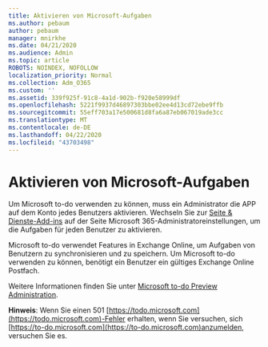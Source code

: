 ```yaml
---
title: Aktivieren von Microsoft-Aufgaben
ms.author: pebaum
author: pebaum
manager: mnirkhe
ms.date: 04/21/2020
ms.audience: Admin
ms.topic: article
ROBOTS: NOINDEX, NOFOLLOW
localization_priority: Normal
ms.collection: Adm_O365
ms.custom: ''
ms.assetid: 339f925f-91c8-4a1d-902b-f920e58999df
ms.openlocfilehash: 5221f9937d46897303bbe02ee4d13cd72ebe9ffb
ms.sourcegitcommit: 55eff703a17e500681d8fa6a87eb067019ade3cc
ms.translationtype: MT
ms.contentlocale: de-DE
ms.lasthandoff: 04/22/2020
ms.locfileid: "43703498"
---
```

# <a name="how-to-enable-microsoft-to-do"></a>Aktivieren von Microsoft-Aufgaben

Um Microsoft to-do verwenden zu können, muss ein Administrator die APP auf dem Konto jedes Benutzers aktivieren. Wechseln Sie zur [Seite &amp; Dienste-Add-ins](https://portal.office.com/adminportal/home#/Settings/ServicesAndAddIns) auf der Seite Microsoft 365-Administratoreinstellungen, um die Aufgaben für jeden Benutzer zu aktivieren.
  
Microsoft to-do verwendet Features in Exchange Online, um Aufgaben von Benutzern zu synchronisieren und zu speichern. Um Microsoft to-do verwenden zu können, benötigt ein Benutzer ein gültiges Exchange Online Postfach.
  
Weitere Informationen finden Sie unter [Microsoft to-do Preview Administration](https://support.office.com/article/490c1a8c-2333-4952-8125-841afadb9620.aspx).
  
 **Hinweis**: Wenn Sie einen 501 [https://todo.microsoft.com](https://todo.microsoft.com)-Fehler erhalten, wenn Sie versuchen, sich [https://to-do.microsoft.com](https://to-do.microsoft.com)anzumelden, versuchen Sie es.
  

